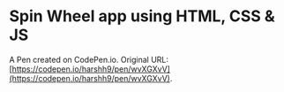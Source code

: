 # Spin Wheel app using HTML, CSS & JS

A Pen created on CodePen.io. Original URL: [https://codepen.io/harshh9/pen/wvXGXvV](https://codepen.io/harshh9/pen/wvXGXvV).

